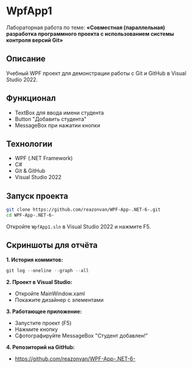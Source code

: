 # WpfApp1

Лабораторная работа по теме: **«Совместная (параллельная) разработка программного проекта с использованием системы контроля версий Git»**

## Описание
Учебный WPF проект для демонстрации работы с Git и GitHub в Visual Studio 2022.

## Функционал
- TextBox для ввода имени студента
- Button "Добавить студента"
- MessageBox при нажатии кнопки

## Технологии
- WPF (.NET Framework)
- C#
- Git & GitHub
- Visual Studio 2022

## Запуск проекта
```bash
git clone https://github.com/reazonvan/WPF-App-.NET-6-.git
cd WPF-App-.NET-6-
```
Откройте `WpfApp1.sln` в Visual Studio 2022 и нажмите F5.

## Скриншоты для отчёта

**1. История коммитов:**
```powershell
git log --oneline --graph --all
```

**2. Проект в Visual Studio:**
- Откройте MainWindow.xaml
- Покажите дизайнер с элементами

**3. Работающее приложение:**
- Запустите проект (F5)
- Нажмите кнопку
- Сфотографируйте MessageBox "Студент добавлен!"

**4. Репозиторий на GitHub:**
- https://github.com/reazonvan/WPF-App-.NET-6-

